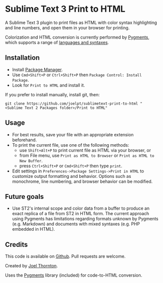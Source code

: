 Sublime Text 3 Print to HTML
============================

A Sublime Text 3 plugin to print files as HTML with color syntax highlighting and line numbers, and open them in your browser for printing.

Colorization and HTML conversion is currently performed by [Pygments][0], which supports a range of [languages and syntaxes][3].

## Installation

 * Install [Package Manager][2].
 * Use `Cmd+Shift+P` or `Ctrl+Shift+P` then `Package Control: Install Package`.
 * Look for `Print to HTML` and install it.

If you prefer to install manually, install git, then:

    git clone https://github.com/joelpt/sublimetext-print-to-html "<Sublime Text 2 Packages folder>/Print to HTML"

## Usage

 * For best results, save your file with an appropriate extension beforehand.
 * To print the current file, use one of the following methods:
   * use `Shift+Alt+P` to print current file as HTML via your browser, or
   * from File menu, use `Print as HTML to Browser` or `Print as HTML to New Buffer`.
   * press `Ctrl+Shift+P` or `Cmd+Shift+P` then type `print`.
 * Edit settings in `Preferences->Package Settings->Print in HTML` to customize output formatting and behavior. Options such as monochrome, line numbering, and browser behavior can be modified.

## Future goals

 * Use ST2's internal scope and color data from a buffer to produce an exact replica of a file from ST2 in HTML form. The current approach using Pygments has limitations regarding formats unknown by Pygments (e.g. Markdown) and documents with mixed syntaxes (e.g. PHP embedded in HTML).

## Credits

This code is available on [Github][1]. Pull requests are welcome.

Created by [Joel Thornton][4]. 

Uses the [Pygments][0] library (included) for code-to-HTML conversion.


 [0]: http://pygments.org/
 [1]: https://github.com/joelpt/sublimetext-print-to-html
 [2]: http://wbond.net/sublime_packages/package_control
 [3]: http://pygments.org/languages/
 [4]: mailto:sublime@joelpt.net
